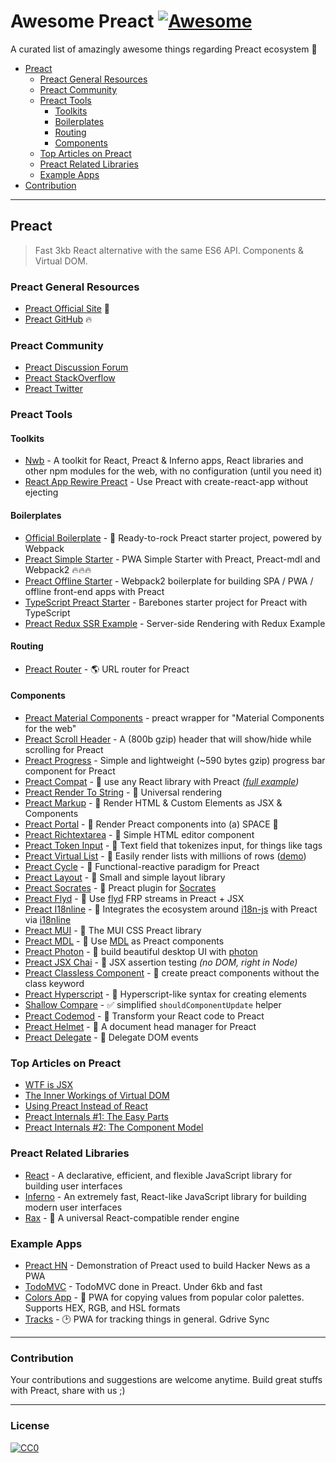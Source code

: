 # Awesome Preact [![Awesome](https://cdn.rawgit.com/sindresorhus/awesome/d7305f38d29fed78fa85652e3a63e154dd8e8829/media/badge.svg)](https://github.com/sindresorhus/awesome)
A curated list of amazingly awesome things regarding Preact ecosystem :star2:

- [Preact](#preact)
  - [Preact General Resources](#preact-general-resources)
  - [Preact Community](#preact-community)
  - [Preact Tools](#preact-tools)
    - [Toolkits](#toolkits)
    - [Boilerplates](#boilerplates)
    - [Routing](#routing)
    - [Components](#components)
  - [Top Articles on Preact](#top-articles-on-preact)
  - [Preact Related Libraries](#preact-related-libraries)
  - [Example Apps](#example-apps)
- [Contribution](#contribution)
  
  
---  
## Preact
> Fast 3kb React alternative with the same ES6 API. Components & Virtual DOM.

### Preact General Resources
- [Preact Official Site](https://preactjs.com/) :rocket:
- [Preact GitHub](https://github.com/developit/preact) :fire:

### Preact Community
- [Preact Discussion Forum](https://preact-slack.now.sh)
- [Preact StackOverflow](https://stackoverflow.com/questions/tagged/preact)
- [Preact Twitter](https://twitter.com/preactjs)

### Preact Tools

#### Toolkits
- [Nwb](https://github.com/insin/nwb) - A toolkit for React, Preact & Inferno apps, React libraries and other npm modules for the web, with no configuration (until you need it)
- [React App Rewire Preact](https://github.com/timarney/react-app-rewired/tree/master/packages/react-app-rewire-preact) - Use Preact with create-react-app without ejecting

#### Boilerplates
- [Official Boilerplate](https://github.com/developit/preact-boilerplate) - :guitar: Ready-to-rock Preact starter project, powered by Webpack
- [Preact Simple Starter](https://github.com/ooade/PreactSimpleStarter) - PWA Simple Starter with Preact, Preact-mdl and Webpack2 :fire::fire::fire:
- [Preact Offline Starter](https://github.com/lukeed/preact-starter) - Webpack2 boilerplate for building SPA / PWA / offline front-end apps with Preact
- [TypeScript Preact Starter](https://github.com/nickytonline/ts-preact-starter) - Barebones starter project for Preact with TypeScript
- [Preact Redux SSR Example](https://github.com/csbun/preact-redux-ssr-example) - Server-side Rendering with Redux Example

#### Routing
- [Preact Router](https://github.com/developit/preact-router) - :earth_americas: URL router for Preact

#### Components
- [Preact Material Components](https://github.com/prateekbh/preact-material-components) - preact wrapper for "Material Components for the web"
- [Preact Scroll Header](https://github.com/lukeed/preact-scroll-header) - A (800b gzip) header that will show/hide while scrolling for Preact
- [Preact Progress](https://github.com/lukeed/preact-progress) - Simple and lightweight (~590 bytes gzip) progress bar component for Preact
- [Preact Compat](https://git.io/preact-compat) - :raised_hands: use any React library with Preact *([full example](http://git.io/preact-compat-example))*
- [Preact Render To String](https://git.io/preact-render-to-string) - :page_facing_up: Universal rendering
- [Preact Markup](https://git.io/preact-markup) - :bookmark_tabs: Render HTML & Custom Elements as JSX & Components
- [Preact Portal](https://git.io/preact-portal) - :satellite: Render Preact components into (a) SPACE :milky_way:
- [Preact Richtextarea](https://git.io/preact-richtextarea) - :pencil: Simple HTML editor component
- [Preact Token Input](https://github.com/developit/preact-token-input) - :bookmark: Text field that tokenizes input, for things like tags
- [Preact Virtual List](https://github.com/developit/preact-virtual-list) - :card_index: Easily render lists with millions of rows ([demo](https://jsfiddle.net/developit/qqan9pdo/))
- [Preact Cycle](https://git.io/preact-cycle) - :repeat: Functional-reactive paradigm for Preact
- [Preact Layout](https://download.github.io/preact-layout/) - :triangular_ruler: Small and simple layout library
- [Preact Socrates](https://github.com/matthewmueller/preact-socrates) - :thought_balloon: Preact plugin for [Socrates](http://github.com/matthewmueller/socrates)
- [Preact Flyd](https://github.com/xialvjun/preact-flyd) - :rowboat: Use [flyd](https://github.com/paldepind/flyd) FRP streams in Preact + JSX
- [Preact I18nline](https://github.com/download/preact-i18nline) - :speech_balloon: Integrates the ecosystem around [i18n-js](https://github.com/everydayhero/i18n-js) with Preact via [i18nline](https://github.com/download/i18nline)
- [Preact MUI](https://git.io/v1aVO) - :metal: The MUI CSS Preact library
- [Preact MDL](https://git.io/preact-mdl) - :white_square_button: Use [MDL](https://getmdl.io) as Preact components
- [Preact Photon](https://git.io/preact-photon) - :rocket: build beautiful desktop UI with [photon](http://photonkit.com)
- [Preact JSX Chai](https://git.io/preact-jsx-chai) - :microscope: JSX assertion testing _(no DOM, right in Node)_
- [Preact Classless Component](https://github.com/ld0rman/preact-classless-component) - :tophat: create preact components without the class keyword
- [Preact Hyperscript](https://github.com/queckezz/preact-hyperscript) - :hammer: Hyperscript-like syntax for creating elements
- [Shallow Compare](https://github.com/tkh44/shallow-compare) - :white_check_mark: simplified `shouldComponentUpdate` helper
- [Preact Codemod](https://github.com/vutran/preact-codemod) - :shaved_ice: Transform your React code to Preact
- [Preact Helmet](https://github.com/download/preact-helmet) - :construction_worker: A document head manager for Preact
- [Preact Delegate](https://github.com/NekR/preact-delegate) - :necktie: Delegate DOM events

### Top Articles on Preact
- [WTF is JSX](https://jasonformat.com/wtf-is-jsx/)
- [The Inner Workings of Virtual DOM](https://medium.com/@rajaraodv/the-inner-workings-of-virtual-dom-666ee7ad47cf)
- [Using Preact Instead of React](https://medium.com/@rajaraodv/using-preact-instead-of-react-70f40f53107c)
- [Preact Internals #1: The Easy Parts](https://medium.com/@asolove/preact-internals-1-the-easy-parts-3a081fa36205#.twnc3doig)
- [Preact Internals #2: The Component Model](https://medium.com/@asolove/preact-internals-2-the-component-model-36a05e32957b#.8zyec2y9v)

### Preact Related Libraries
- [React](https://github.com/facebook/react) - A declarative, efficient, and flexible JavaScript library for building user interfaces
- [Inferno](https://github.com/infernojs/inferno) - An extremely fast, React-like JavaScript library for building modern user interfaces
- [Rax](https://github.com/alibaba/rax) - :tophat: A universal React-compatible render engine

### Example Apps
- [Preact HN](https://github.com/kristoferbaxter/preact-hn) - Demonstration of Preact used to build Hacker News as a PWA
- [TodoMVC](https://github.com/developit/preact-todomvc) - TodoMVC done in Preact. Under 6kb and fast
- [Colors App](https://github.com/lukeed/colors-app) - :art: PWA for copying values from popular color palettes. Supports HEX, RGB, and HSL formats
- [Tracks](https://github.com/jordic/tracks_preact/) - :clock2: PWA for tracking things in general. Gdrive Sync

---
### Contribution
Your contributions and suggestions are welcome anytime. Build great stuffs with Preact, share with us ;)

---
### License
[![CC0](http://i.creativecommons.org/p/zero/1.0/88x31.png)](http://creativecommons.org/publicdomain/zero/1.0/)
